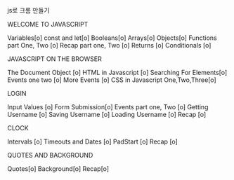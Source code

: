 js로 크롬 만들기 

WELCOME TO JAVASCRIPT

Variables[o]
const and let[o]
Booleans[o]
Arrays[o]
Objects[o]
Functions part One, Two [o]
Recap part one, Two [o]
Returns [o]
Conditionals [o]

JAVASCRIPT ON THE BROWSER

The Document Object [o]
HTML in Javascript [o]
Searching For Elements[o]
Events one two [o]
More Events [o]
CSS in Javascript One,Two,Three[o]

LOGIN 

Input Values [o]
Form Submission[o]
Events part one, Two [o]
Getting Username [o]
Saving Username [o]
Loading Username [o]
Recap [o]

CLOCK

Intervals [o]
Timeouts and Dates [o]
PadStart [o]
Recap [o]

QUOTES AND BACKGROUND

Quotes[o]
Background[o]
Recap[o]